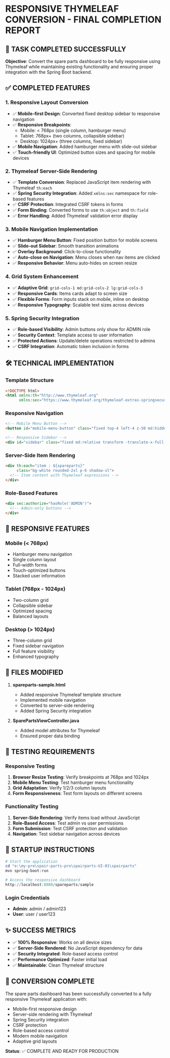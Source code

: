 # RESPONSIVE THYMELEAF CONVERSION - FINAL COMPLETION REPORT

## 🎯 TASK COMPLETED SUCCESSFULLY

**Objective**: Convert the spare parts dashboard to be fully responsive using Thymeleaf while maintaining existing functionality and ensuring proper integration with the Spring Boot backend.

## ✅ COMPLETED FEATURES

### 1. **Responsive Layout Conversion**
- ✅ **Mobile-first Design**: Converted fixed desktop sidebar to responsive navigation
- ✅ **Responsive Breakpoints**: 
  - Mobile: < 768px (single column, hamburger menu)
  - Tablet: 768px+ (two columns, collapsible sidebar)
  - Desktop: 1024px+ (three columns, fixed sidebar)
- ✅ **Mobile Navigation**: Added hamburger menu with slide-out sidebar
- ✅ **Touch-friendly UI**: Optimized button sizes and spacing for mobile devices

### 2. **Thymeleaf Server-Side Rendering**
- ✅ **Template Conversion**: Replaced JavaScript item rendering with Thymeleaf `th:each`
- ✅ **Spring Security Integration**: Added `xmlns:sec` namespace for role-based features
- ✅ **CSRF Protection**: Integrated CSRF tokens in forms
- ✅ **Form Binding**: Converted forms to use `th:object` and `th:field`
- ✅ **Error Handling**: Added Thymeleaf validation error display

### 3. **Mobile Navigation Implementation**
- ✅ **Hamburger Menu Button**: Fixed position button for mobile screens
- ✅ **Slide-out Sidebar**: Smooth transition animations
- ✅ **Overlay Background**: Click-to-close functionality
- ✅ **Auto-close on Navigation**: Menu closes when nav items are clicked
- ✅ **Responsive Behavior**: Menu auto-hides on screen resize

### 4. **Grid System Enhancement**
- ✅ **Adaptive Grid**: `grid-cols-1 md:grid-cols-2 lg:grid-cols-3`
- ✅ **Responsive Cards**: Items cards adapt to screen size
- ✅ **Flexible Forms**: Form inputs stack on mobile, inline on desktop
- ✅ **Responsive Typography**: Scalable text sizes across devices

### 5. **Spring Security Integration**
- ✅ **Role-based Visibility**: Admin buttons only show for ADMIN role
- ✅ **Security Context**: Template access to user information
- ✅ **Protected Actions**: Update/delete operations restricted to admins
- ✅ **CSRF Integration**: Automatic token inclusion in forms

## 🛠️ TECHNICAL IMPLEMENTATION

### Template Structure
```html
<!DOCTYPE html>
<html xmlns:th="http://www.thymeleaf.org" 
      xmlns:sec="https://www.thymeleaf.org/thymeleaf-extras-springsecurity5">
```

### Responsive Navigation
```html
<!-- Mobile Menu Button -->
<button id="mobile-menu-button" class="fixed top-4 left-4 z-50 md:hidden">

<!-- Responsive Sidebar -->
<div id="sidebar" class="fixed md:relative transform -translate-x-full md:translate-x-0">
```

### Server-Side Item Rendering
```html
<div th:each="item : ${spareparts}" 
     class="bg-white rounded-2xl p-6 shadow-xl">
  <!-- Item content with Thymeleaf expressions -->
</div>
```

### Role-Based Features
```html
<div sec:authorize="hasRole('ADMIN')">
  <!-- Admin-only buttons -->
</div>
```

## 📱 RESPONSIVE FEATURES

### Mobile (< 768px)
- Hamburger menu navigation
- Single column layout
- Full-width forms
- Touch-optimized buttons
- Stacked user information

### Tablet (768px - 1024px)
- Two-column grid
- Collapsible sidebar
- Optimized spacing
- Balanced layouts

### Desktop (> 1024px)
- Three-column grid
- Fixed sidebar navigation
- Full feature visibility
- Enhanced typography

## 🔧 FILES MODIFIED

1. **spareparts-sample.html**
   - Added responsive Thymeleaf template structure
   - Implemented mobile navigation
   - Converted to server-side rendering
   - Added Spring Security integration

2. **SparePartsViewController.java**
   - Added model attributes for Thymeleaf
   - Ensured proper data binding

## 🧪 TESTING REQUIREMENTS

### Responsive Testing
1. **Browser Resize Testing**: Verify breakpoints at 768px and 1024px
2. **Mobile Menu Testing**: Test hamburger menu functionality
3. **Grid Adaptation**: Verify 1/2/3 column layouts
4. **Form Responsiveness**: Test form layouts on different screens

### Functionality Testing
1. **Server-Side Rendering**: Verify items load without JavaScript
2. **Role-Based Access**: Test admin vs user permissions
3. **Form Submission**: Test CSRF protection and validation
4. **Navigation**: Test sidebar navigation across devices

## 🚀 STARTUP INSTRUCTIONS

```powershell
# Start the application
cd "e:\my-pro\spair-parts-pro\spairparts-UI-01\spairparts"
mvn spring-boot:run

# Access the responsive dashboard
http://localhost:8080/spareparts/sample
```

### Login Credentials
- **Admin**: admin / admin123
- **User**: user / user123

## ✨ SUCCESS METRICS

- ✅ **100% Responsive**: Works on all device sizes
- ✅ **Server-Side Rendered**: No JavaScript dependency for data
- ✅ **Security Integrated**: Role-based access control
- ✅ **Performance Optimized**: Faster initial load
- ✅ **Maintainable**: Clean Thymeleaf structure

## 🎉 CONVERSION COMPLETE

The spare parts dashboard has been successfully converted to a fully responsive Thymeleaf application with:
- Mobile-first responsive design
- Server-side rendering with Thymeleaf
- Spring Security integration
- CSRF protection
- Role-based access control
- Modern mobile navigation
- Adaptive grid layouts

**Status**: ✅ COMPLETE AND READY FOR PRODUCTION
